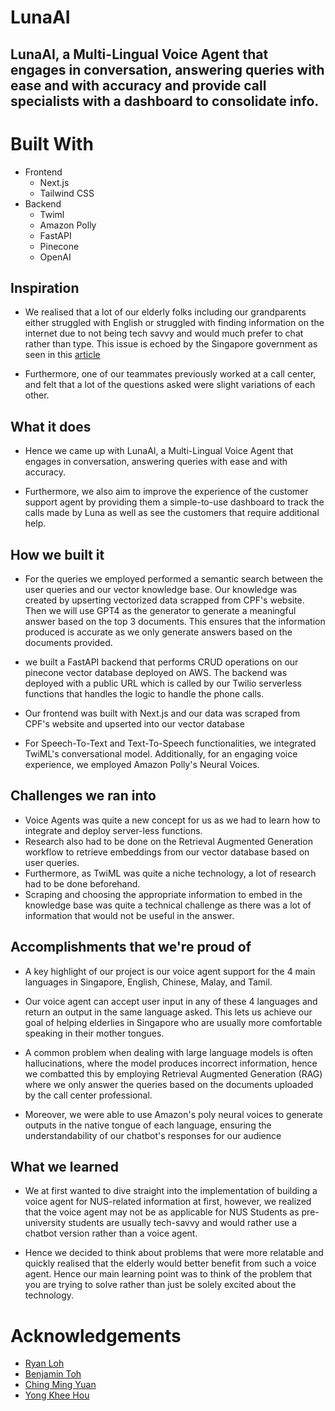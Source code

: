 # LunaAI

## LunaAI, a Multi-Lingual Voice Agent that engages in conversation, answering queries with ease and with accuracy and provide call specialists with a dashboard to consolidate info.

# Built With
- Frontend
  - Next.js
  - Tailwind CSS
- Backend
  - Twiml
  - Amazon Polly
  - FastAPI
  - Pinecone
  - OpenAI
 
## Inspiration
- We realised that a lot of our elderly folks including our grandparents either struggled with English or struggled with finding information on the internet due to not being tech savvy and would much prefer to chat rather than type. This issue is echoed by the Singapore government as seen in this [article](https://www.straitstimes.com/singapore/mps-size-up-communication-challenge-including-language-barrier-and-explaining-schemes)

- Furthermore, one of our teammates previously worked at a call center, and felt that a lot of the questions asked were slight variations of each other.

## What it does
- Hence we came up with LunaAI, a Multi-Lingual Voice Agent that engages in conversation, answering queries with ease and with accuracy. 

- Furthermore, we also aim to improve the experience of the customer support agent by providing them a simple-to-use dashboard to track the calls made by Luna as well as see the customers that require additional help.

## How we built it
- For the queries we employed performed a semantic search between the user queries and our vector knowledge base. Our knowledge was created by upserting vectorized data scrapped from CPF's website. Then we will use GPT4 as the generator to generate a meaningful answer based on the top 3 documents. This ensures that the information produced is accurate as we only generate answers based on the documents provided.

- we built a FastAPI backend that performs CRUD operations on our pinecone vector database deployed on AWS. The backend was deployed with a public URL which is called by our Twilio serverless functions that handles the logic to handle the phone calls. 

- Our frontend was built with Next.js and our data was scraped from CPF's website and upserted into our vector database

- For Speech-To-Text and Text-To-Speech functionalities, we integrated TwiML's conversational model. Additionally, for an engaging voice experience, we employed Amazon Polly's Neural Voices.

## Challenges we ran into
- Voice Agents was quite a new concept for us as we had to learn how to integrate and deploy server-less functions.
- Research also had to be done on the Retrieval Augmented Generation workflow to retrieve embeddings from our vector database based on user queries.
- Furthermore, as TwiML was quite a niche technology, a lot of research had to be done beforehand.
- Scraping and choosing the appropriate information to embed in the knowledge base was quite a technical challenge as there was a lot of information that would not be useful in the answer.

## Accomplishments that we're proud of
- A key highlight of our project is our voice agent support for the 4 main languages in Singapore, English, Chinese, Malay, and Tamil.

-  Our voice agent can accept user input in any of these 4 languages and return an output in the same language asked. This lets us achieve our goal of helping elderlies in Singapore who are usually more comfortable speaking in their mother tongues.

- A common problem when dealing with large language models is often hallucinations, where the model produces incorrect information, hence we combatted this by employing Retrieval Augmented Generation (RAG) where we only answer the queries based on the documents uploaded by the call center professional.

- Moreover, we were able to use Amazon's poly neural voices to generate outputs in the native tongue of each language, ensuring the understandability of our chatbot's responses for our audience

## What we learned
- We at first wanted to dive straight into the implementation of building a voice agent for NUS-related information at first, however, we realized that the voice agent may not be as applicable for NUS Students as pre-university students are usually tech-savvy and would rather use a chatbot version rather than a voice agent. 

- Hence we decided to think about problems that were more relatable and quickly realised that the elderly would better benefit from such a voice agent. Hence our main learning point was to think of the problem that you are trying to solve rather than just be solely excited about the technology.


# Acknowledgements
- [Ryan Loh](https://github.com/ryanlohyr)
- [Benjamin Toh](https://github.com/bentohset)
- [Ching Ming Yuan](https://github.com/mingyuanc)
- [Yong Khee Hou](https://github.com/yongkheehou)
